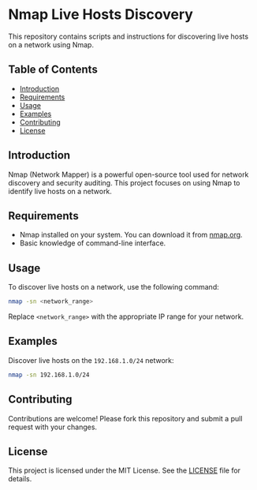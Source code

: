 # Nmap Live Hosts Discovery

This repository contains scripts and instructions for discovering live hosts on a network using Nmap.

## Table of Contents

- [Introduction](#introduction)
- [Requirements](#requirements)
- [Usage](#usage)
- [Examples](#examples)
- [Contributing](#contributing)
- [License](#license)

## Introduction

Nmap (Network Mapper) is a powerful open-source tool used for network discovery and security auditing. This project focuses on using Nmap to identify live hosts on a network.

## Requirements

- Nmap installed on your system. You can download it from [nmap.org](https://nmap.org/download.html).
- Basic knowledge of command-line interface.

## Usage

To discover live hosts on a network, use the following command:

```sh
nmap -sn <network_range>
```

Replace `<network_range>` with the appropriate IP range for your network.

## Examples

Discover live hosts on the `192.168.1.0/24` network:

```sh
nmap -sn 192.168.1.0/24
```

## Contributing

Contributions are welcome! Please fork this repository and submit a pull request with your changes.

## License

This project is licensed under the MIT License. See the [LICENSE](LICENSE) file for details.
